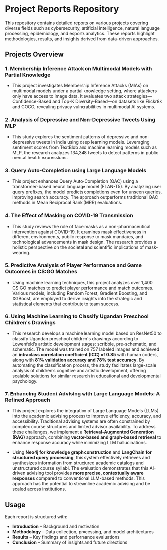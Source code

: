 # **Project Reports Repository**

This repository contains detailed reports on various projects covering diverse fields such as cybersecurity, artificial intelligence, natural language processing, epidemiology, and esports analytics. These reports highlight methodologies, results, and insights derived from data-driven approaches.

## **Projects Overview**

### **1. Membership Inference Attack on Multimodal Models with Partial Knowledge**
- This project investigates Membership Inference Attacks (MIAs) on multimodal models under a partial knowledge setting, where attackers only have access to image data. It evaluates two attack strategies—Confidence-Based and Top-K Diversity-Based—on datasets like Flickr8k and COCO, revealing privacy vulnerabilities in multimodal AI systems.

### **2. Analysis of Depressive and Non-Depressive Tweets Using MLP**
- This study explores the sentiment patterns of depressive and non-depressive tweets in India using deep learning models. Leveraging sentiment scores from TextBlob and machine learning models such as MLP, the research analyzes 134,348 tweets to detect patterns in public mental health expressions.

### **3. Query Auto-Completion using Large Language Models**
- This project enhances Query Auto-Completion (QAC) using a transformer-based neural language model (FLAN-T5). By analyzing user query prefixes, the model predicts completions even for unseen queries, improving search accuracy. The approach outperforms traditional QAC methods in Mean Reciprocal Rank (MRR) evaluations.

### **4. The Effect of Masking on COVID-19 Transmission**
-  This study reviews the role of face masks as a non-pharmaceutical intervention against COVID-19. It examines mask effectiveness in different environments, public response to mask mandates, and technological advancements in mask design. The research provides a holistic perspective on the societal and scientific implications of mask-wearing.

### **5. Predictive Analysis of Player Performance and Game Outcomes in CS:GO Matches**
-  Using machine learning techniques, this project analyzes over 1,400 CS:GO matches to predict player performance and match outcomes. Various models, including Random Forest, Gradient Boosting, and XGBoost, are employed to derive insights into the strategic and statistical elements that contribute to team success.

### **6. Using Machine Learning to Classify Ugandan Preschool Children's Drawings**
-  This research develops a machine learning model based on ResNet50 to classify Ugandan preschool children's drawings according to Lowenfeld’s artistic development stages: scribble, pre-schematic, and schematic. The model was trained on 757 labeled images and achieved an **intraclass correlation coefficient (ICC) of 0.85** with human coders, along with **81% validation accuracy and 78% test accuracy**. By automating the classification process, the study facilitates large-scale analysis of children’s cognitive and artistic development, offering scalable solutions for similar research in educational and developmental psychology.

### **7. Enhancing Student Advising with Large Language Models: A Refined Approach**  

- This project explores the integration of Large Language Models (LLMs) into the academic advising process to improve efficiency, accuracy, and accessibility. Traditional advising systems are often constrained by complex course structures and limited advisor availability. To address these challenges, we implement a **Retrieval-Augmented Generation (RAG)** approach, combining **vector-based and graph-based retrieval** to enhance response accuracy while minimizing LLM hallucinations.  

- Using **Neo4j for knowledge graph construction** and **LangChain for structured query processing**, this system effectively retrieves and synthesizes information from structured academic catalogs and unstructured course syllabi. The evaluation demonstrates that this AI-driven advising tool provides **more precise, contextually aware responses** compared to conventional LLM-based methods. This approach has the potential to streamline academic advising and be scaled across institutions.  

## **Usage**
Each report is structured with:
- **Introduction** – Background and motivation
- **Methodology** – Data collection, processing, and model architectures
- **Results** – Key findings and performance evaluations
- **Conclusion** – Summary of insights and future directions
